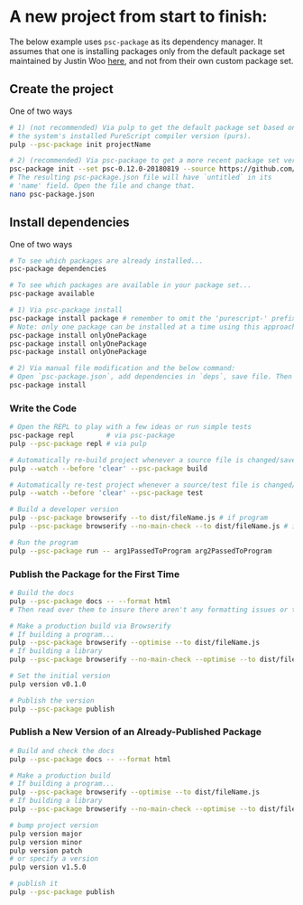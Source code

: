 # A new project from start to finish:

The below example uses `psc-package` as its dependency manager. It assumes that one is installing packages only from the default package set maintained by Justin Woo [here](https://github.com/purescript/package-sets), and not from their own custom package set.

## Create the project

One of two ways
```bash
# 1) (not recommended) Via pulp to get the default package set based on
# the system's installed PureScript compiler version (purs).
pulp --psc-package init projectName

# 2) (recommended) Via psc-package to get a more recent package set version
psc-package init --set psc-0.12.0-20180819 --source https://github.com/purescript/package-sets.git
# The resulting psc-package.json file will have `untitled` in its
# 'name' field. Open the file and change that.
nano psc-package.json
```
## Install dependencies

One of two ways
```bash
# To see which packages are already installed...
psc-package dependencies

# To see which packages are available in your package set...
psc-package available

# 1) Via psc-package install
psc-package install package # remember to omit the 'purescript-' prefix
# Note: only one package can be installed at a time using this approach
psc-package install onlyOnePackage
psc-package install onlyOnePackage
psc-package install onlyOnePackage

# 2) Via manual file modification and the below command:
# Open `psc-package.json`, add dependencies in `deps`, save file. Then run
psc-package install
```

### Write the Code

```bash
# Open the REPL to play with a few ideas or run simple tests
psc-package repl        # via psc-package
pulp --psc-package repl # via pulp

# Automatically re-build project whenever a source file is changed/saved
pulp --watch --before 'clear' --psc-package build

# Automatically re-test project whenever a source/test file is changed/saved
pulp --watch --before 'clear' --psc-package test

# Build a developer version
pulp --psc-package browserify --to dist/fileName.js # if program
pulp --psc-package browserify --no-main-check --to dist/fileName.js # if library

# Run the program
pulp --psc-package run -- arg1PassedToProgram arg2PassedToProgram
```
### Publish the Package for the First Time

```bash
# Build the docs
pulp --psc-package docs -- --format html
# Then read over them to insure there aren't any formatting issues or typos

# Make a production build via Browserify
# If building a program...
pulp --psc-package browserify --optimise --to dist/fileName.js
# If building a library
pulp --psc-package browserify --no-main-check --optimise --to dist/fileName.js

# Set the initial version
pulp version v0.1.0

# Publish the version
pulp --psc-package publish
```

### Publish a New Version of an Already-Published Package

```bash
# Build and check the docs
pulp --psc-package docs -- --format html

# Make a production build
# If building a program...
pulp --psc-package browserify --optimise --to dist/fileName.js
# If building a library
pulp --psc-package browserify --no-main-check --optimise --to dist/fileName.js

# bump project version
pulp version major
pulp version minor
pulp version patch
# or specify a version
pulp version v1.5.0

# publish it
pulp --psc-package publish
```
